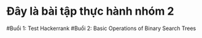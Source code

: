 # Đây là bài tập thực hành nhóm 2
#Buổi 1: Test Hackerrank
#Buổi 2: Basic Operations of Binary Search Trees
